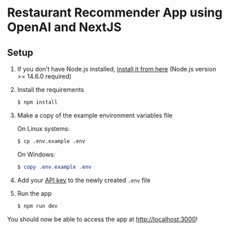 # Restaurant Recommender App using OpenAI and NextJS

## Setup

1. If you don’t have Node.js installed, [install it from here](https://nodejs.org/en/) (Node.js version >= 14.6.0 required)

2. Install the requirements

   ```bash
   $ npm install
   ```

3. Make a copy of the example environment variables file

   On Linux systems: 
   ```bash
   $ cp .env.example .env
   ```
   On Windows:
   ```powershell
   $ copy .env.example .env
   ```
4. Add your [API key](https://beta.openai.com/account/api-keys) to the newly created `.env` file

5. Run the app

   ```bash
   $ npm run dev
   ```

You should now be able to access the app at [http://localhost:3000](http://localhost:3000)!

